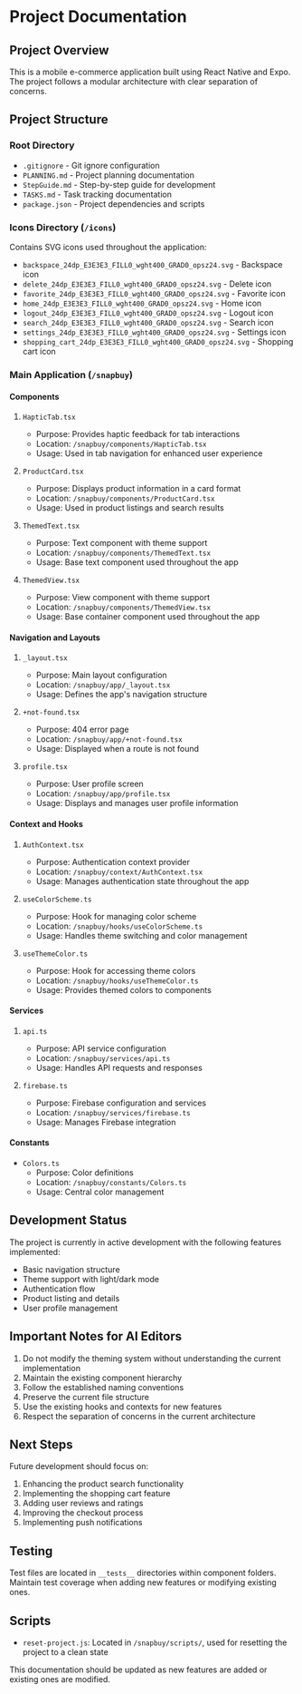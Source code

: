 # Project Documentation

## Project Overview

This is a mobile e-commerce application built using React Native and Expo. The project follows a modular architecture with clear separation of concerns.

## Project Structure

### Root Directory

- `.gitignore` - Git ignore configuration
- `PLANNING.md` - Project planning documentation
- `StepGuide.md` - Step-by-step guide for development
- `TASKS.md` - Task tracking documentation
- `package.json` - Project dependencies and scripts

### Icons Directory (`/icons`)

Contains SVG icons used throughout the application:

- `backspace_24dp_E3E3E3_FILL0_wght400_GRAD0_opsz24.svg` - Backspace icon
- `delete_24dp_E3E3E3_FILL0_wght400_GRAD0_opsz24.svg` - Delete icon
- `favorite_24dp_E3E3E3_FILL0_wght400_GRAD0_opsz24.svg` - Favorite icon
- `home_24dp_E3E3E3_FILL0_wght400_GRAD0_opsz24.svg` - Home icon
- `logout_24dp_E3E3E3_FILL0_wght400_GRAD0_opsz24.svg` - Logout icon
- `search_24dp_E3E3E3_FILL0_wght400_GRAD0_opsz24.svg` - Search icon
- `settings_24dp_E3E3E3_FILL0_wght400_GRAD0_opsz24.svg` - Settings icon
- `shopping_cart_24dp_E3E3E3_FILL0_wght400_GRAD0_opsz24.svg` - Shopping cart icon

### Main Application (`/snapbuy`)

#### Components

1. `HapticTab.tsx`

   - Purpose: Provides haptic feedback for tab interactions
   - Location: `/snapbuy/components/HapticTab.tsx`
   - Usage: Used in tab navigation for enhanced user experience

2. `ProductCard.tsx`

   - Purpose: Displays product information in a card format
   - Location: `/snapbuy/components/ProductCard.tsx`
   - Usage: Used in product listings and search results

3. `ThemedText.tsx`

   - Purpose: Text component with theme support
   - Location: `/snapbuy/components/ThemedText.tsx`
   - Usage: Base text component used throughout the app

4. `ThemedView.tsx`
   - Purpose: View component with theme support
   - Location: `/snapbuy/components/ThemedView.tsx`
   - Usage: Base container component used throughout the app

#### Navigation and Layouts

1. `_layout.tsx`

   - Purpose: Main layout configuration
   - Location: `/snapbuy/app/_layout.tsx`
   - Usage: Defines the app's navigation structure

2. `+not-found.tsx`

   - Purpose: 404 error page
   - Location: `/snapbuy/app/+not-found.tsx`
   - Usage: Displayed when a route is not found

3. `profile.tsx`
   - Purpose: User profile screen
   - Location: `/snapbuy/app/profile.tsx`
   - Usage: Displays and manages user profile information

#### Context and Hooks

1. `AuthContext.tsx`

   - Purpose: Authentication context provider
   - Location: `/snapbuy/context/AuthContext.tsx`
   - Usage: Manages authentication state throughout the app

2. `useColorScheme.ts`

   - Purpose: Hook for managing color scheme
   - Location: `/snapbuy/hooks/useColorScheme.ts`
   - Usage: Handles theme switching and color management

3. `useThemeColor.ts`
   - Purpose: Hook for accessing theme colors
   - Location: `/snapbuy/hooks/useThemeColor.ts`
   - Usage: Provides themed colors to components

#### Services

1. `api.ts`

   - Purpose: API service configuration
   - Location: `/snapbuy/services/api.ts`
   - Usage: Handles API requests and responses

2. `firebase.ts`
   - Purpose: Firebase configuration and services
   - Location: `/snapbuy/services/firebase.ts`
   - Usage: Manages Firebase integration

#### Constants

- `Colors.ts`
  - Purpose: Color definitions
  - Location: `/snapbuy/constants/Colors.ts`
  - Usage: Central color management

## Development Status

The project is currently in active development with the following features implemented:

- Basic navigation structure
- Theme support with light/dark mode
- Authentication flow
- Product listing and details
- User profile management

## Important Notes for AI Editors

1. Do not modify the theming system without understanding the current implementation
2. Maintain the existing component hierarchy
3. Follow the established naming conventions
4. Preserve the current file structure
5. Use the existing hooks and contexts for new features
6. Respect the separation of concerns in the current architecture

## Next Steps

Future development should focus on:

1. Enhancing the product search functionality
2. Implementing the shopping cart feature
3. Adding user reviews and ratings
4. Improving the checkout process
5. Implementing push notifications

## Testing

Test files are located in `__tests__` directories within component folders. Maintain test coverage when adding new features or modifying existing ones.

## Scripts

- `reset-project.js`: Located in `/snapbuy/scripts/`, used for resetting the project to a clean state

This documentation should be updated as new features are added or existing ones are modified.
